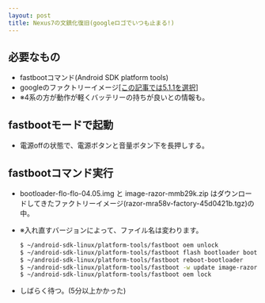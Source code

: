 ```yaml
---
layout: post
title: Nexus7の文鎮化復旧(googleロゴでいつも止まる!)
---
```


## 必要なもの
- fastbootコマンド(Android SDK platform tools)
- googleのファクトリーイメージ[[この記事では5.1.1を選択]](https://developers.google.com/android/nexus/images?hl=ja)
- ※4系の方が動作が軽くバッテリーの持ちが良いとの情報も。

## fastbootモードで起動
- 電源offの状態で、電源ボタンと音量ボタン下を長押しする。

## fastbootコマンド実行
- bootloader-flo-flo-04.05.img と image-razor-mmb29k.zip はダウンロードしてきたファクトリーイメージ(razor-mra58v-factory-45d0421b.tgz)の中。
- ※入れ直すバージョンによって、ファイル名は変わります。

  ```Bash
  $ ~/android-sdk-linux/platform-tools/fastboot oem unlock
  $ ~/android-sdk-linux/platform-tools/fastboot flash bootloader bootloader-flo-flo-04.05.img
  $ ~/android-sdk-linux/platform-tools/fastboot reboot-bootloader
  $ ~/android-sdk-linux/platform-tools/fastboot -w update image-razor-mra58v.zip
  $ ~/android-sdk-linux/platform-tools/fastboot oem lock
  ```
- しばらく待つ。(5分以上かかった)
